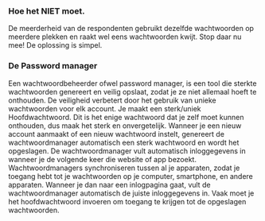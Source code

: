 ### Hoe het NIET moet.
De meerderheid van de respondenten gebruikt dezelfde wachtwoorden op meerdere plekken en raakt wel eens wachtwoorden kwijt. Stop daar nu mee! De oplossing is simpel.


### De Password manager

Een wachtwoordbeheerder ofwel password manager, is een tool die sterkte wachtwoorden genereert en veilig opslaat, zodat je ze niet allemaal hoeft te onthouden. De veiligheid verbetert door het gebruik van unieke wachtwoorden voor elk account. Je maakt een sterk/uniek Hoofdwachtwoord. Dit is het enige wachtwoord dat je zelf moet kunnen onthouden, dus maak het sterk en onvergetelijk. Wanneer je een nieuw account aanmaakt of een nieuw wachtwoord instelt, genereert de wachtwoordmanager automatisch een sterk wachtwoord en wordt het opgeslagen. De wachtwoordmanager vult automatisch inloggegevens in wanneer je de volgende keer die website of app bezoekt. Wachtwoordmanagers synchroniseren tussen al je apparaten, zodat je toegang hebt tot je wachtwoorden op je computer, smartphone, en andere apparaten. Wanneer je dan naar een inlogpagina gaat, vult de wachtwoordmanager automatisch de juiste inloggegevens in. Vaak moet je het hoofdwachtwoord invoeren om toegang te krijgen tot de opgeslagen wachtwoorden.
